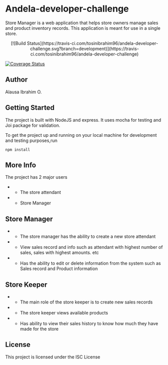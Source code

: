 # Andela-developer-challenge
Store Manager is a web application that helps store owners manage sales and product inventory
records. This application is meant for use in a single store.
<p align="center">
[![Build Status](https://travis-ci.com/tosinibrahim96/andela-developer-challenge.svg?branch=development)](https://travis-ci.com/tosinibrahim96/andela-developer-challenge)

[![Coverage Status](https://coveralls.io/repos/github/tosinibrahim96/andela-developer-challenge/badge.svg?branch=ch-add-cli-%23161178874)](https://coveralls.io/github/tosinibrahim96/andela-developer-challenge?branch=ch-add-cli-%23161178874)
</p>

## Author 
Alausa Ibrahim O.

## Getting Started
The project is built with NodeJS and express. It uses mocha for testing and Joi package for validation.

To get the project up and running on your local machine for development and testing purposes,run 
```
npm install
```

## More Info
The project has 2 major users
* - The store attendant
* - Store Manager

## Store Manager 
* - The store manager has the ability to create a new store attendant
* - View sales record and info such as attendant with highest number of sales, sales with highest amounts. etc
* - Has the ability to edit or delete information from the system such as Sales record and Product information

## Store Keeper
* - The main role of the store keeper is to create new sales records
* - The store keeper views available products
* - Has ability to view their sales history to know how much they have made for the store

## License
This project is licensed under the ISC License
